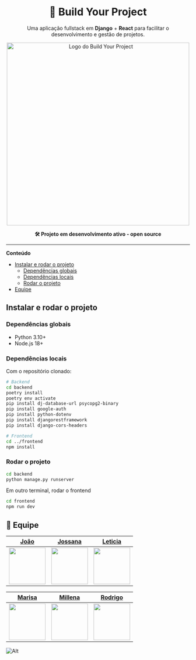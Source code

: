 
<h1 align="center">🚀 Build Your Project</h1>
<p align="center">
  Uma aplicação fullstack em <strong>Django</strong> + <strong>React</strong> para facilitar o desenvolvimento e gestão de projetos.
</p>

<p align="center">
  <img src="BYP_logo_slogan.png" alt="Logo do Build Your Project" width="500" />
</p>


<p align="center">
  <strong>🛠️ Projeto em desenvolvimento ativo - open source</strong>
</p>

---



**Conteúdo**

- [Instalar e rodar o projeto](#instalar-e-rodar-o-projeto)
  - [Dependências globais](#dependências-globais)
  - [Dependências locais](#dependências-locais)
  - [Rodar o projeto](#rodar-o-projeto)
- [Equipe](#-equipe)

## Instalar e rodar o projeto

### Dependências globais

- Python 3.10+
- Node.js 18+

### Dependências locais

Com o repositório clonado:

```bash
# Backend
cd backend
poetry install
poetry env activate 
pip install dj-database-url psycopg2-binary
pip install google-auth
pip install python-dotenv
pip install djangorestframework
pip install django-cors-headers

# Frontend
cd ../frontend
npm install
```

### Rodar o projeto
```bash
cd backend
python manage.py runserver
```
Em outro terminal, rodar o frontend
```bash
cd frontend
npm run dev
```
## 👥 Equipe

<div align="center">

| [João](https://github.com/jpfelixx) | [Jossana](https://github.com/JojoMarques) | [Leticia](https://github.com/lelerudeli) |
|---|---|---|
| <img src="https://github.com/jpfelixx.png" width="100"/> | <img src="https://github.com/JojoMarques.png" width="100"/> | <img src="https://github.com/lelerudeli.png" width="100"/> |

| [Marisa](https://github.com/maris2606) | [Millena](https://github.com/Mihcup) | [Rodrigo](https://github.com/RodrigoBettio) |
|---|---|---|
| <img src="https://github.com/maris2606.png" width="100"/> | <img src="https://github.com/Mihcup.png" width="100"/> | <img src="https://github.com/RodrigoBettio.png" width="100"/> |

</div>



![Alt](https://repobeats.axiom.co/api/embed/e6dded7619f898ccb363c37cbd862c9a48978b95.svg "Repobeats analytics image")
